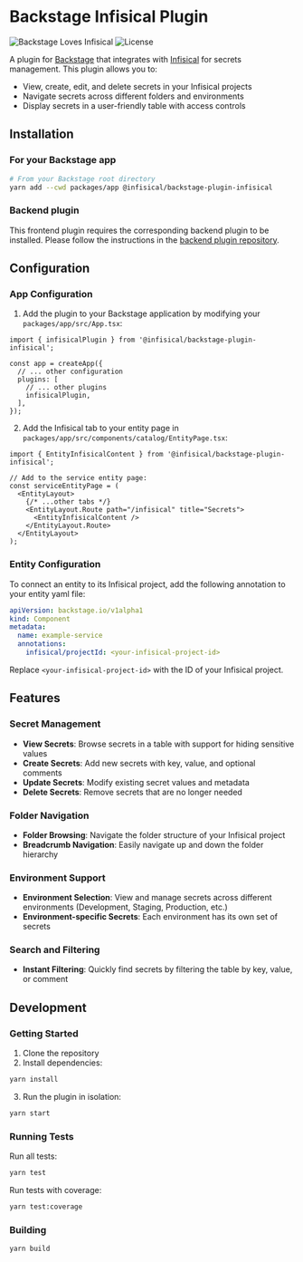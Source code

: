 # Backstage Infisical Plugin

![Backstage Loves Infisical](https://img.shields.io/badge/Backstage-loves%20Infisical-blue)
![License](https://img.shields.io/github/license/your-username/backstage-plugin-infisical)

A plugin for [Backstage](https://backstage.io) that integrates with [Infisical](https://infisical.com) for secrets management. This plugin allows you to:

- View, create, edit, and delete secrets in your Infisical projects
- Navigate secrets across different folders and environments
- Display secrets in a user-friendly table with access controls

## Installation

### For your Backstage app

```bash
# From your Backstage root directory
yarn add --cwd packages/app @infisical/backstage-plugin-infisical
```

### Backend plugin
This frontend plugin requires the corresponding backend plugin to be installed. Please follow the instructions in the [backend plugin repository](https://github.com/your-username/backstage-plugin-infisical-backend).

## Configuration

### App Configuration

1. Add the plugin to your Backstage application by modifying your `packages/app/src/App.tsx`:

```tsx
import { infisicalPlugin } from '@infisical/backstage-plugin-infisical';

const app = createApp({
  // ... other configuration
  plugins: [
    // ... other plugins
    infisicalPlugin,
  ],
});
```

2. Add the Infisical tab to your entity page in `packages/app/src/components/catalog/EntityPage.tsx`:

```tsx
import { EntityInfisicalContent } from '@infisical/backstage-plugin-infisical';

// Add to the service entity page:
const serviceEntityPage = (
  <EntityLayout>
    {/* ...other tabs */}
    <EntityLayout.Route path="/infisical" title="Secrets">
      <EntityInfisicalContent />
    </EntityLayout.Route>
  </EntityLayout>
);
```

### Entity Configuration

To connect an entity to its Infisical project, add the following annotation to your entity yaml file:

```yaml
apiVersion: backstage.io/v1alpha1
kind: Component
metadata:
  name: example-service
  annotations:
    infisical/projectId: <your-infisical-project-id>
```

Replace `<your-infisical-project-id>` with the ID of your Infisical project.

## Features

### Secret Management

- **View Secrets**: Browse secrets in a table with support for hiding sensitive values
- **Create Secrets**: Add new secrets with key, value, and optional comments
- **Update Secrets**: Modify existing secret values and metadata
- **Delete Secrets**: Remove secrets that are no longer needed

### Folder Navigation

- **Folder Browsing**: Navigate the folder structure of your Infisical project
- **Breadcrumb Navigation**: Easily navigate up and down the folder hierarchy

### Environment Support

- **Environment Selection**: View and manage secrets across different environments (Development, Staging, Production, etc.)
- **Environment-specific Secrets**: Each environment has its own set of secrets

### Search and Filtering

- **Instant Filtering**: Quickly find secrets by filtering the table by key, value, or comment

## Development

### Getting Started

1. Clone the repository
2. Install dependencies:
```bash
yarn install
```
3. Run the plugin in isolation:
```bash
yarn start
```

### Running Tests

Run all tests:
```bash
yarn test
```

Run tests with coverage:
```bash
yarn test:coverage
```

### Building

```bash
yarn build
```
